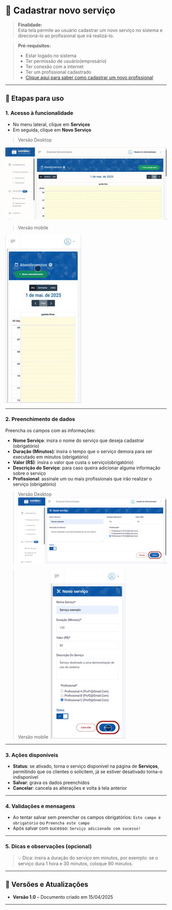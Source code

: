 # 📘 Cadastrar novo serviço

> **Finalidade:**  
> Esta tela permite ao usuário cadastrar um novo serviço no sistema e direcioná-lo ao profissional que irá realizá-lo.

> **Pré-requisitos:**  
> - Estar logado no sistema  
> - Ter permissão de usuário(empresário)  
> - Ter conexão com a internet
> - Ter um profissional cadastrado
> - [Clique aqui para saber como cadastrar um novo profissional](../../profissional/novo_profissional/readme.md)

---

## 🧭 Etapas para uso

### 1. Acesso à funcionalidade
- No menu lateral, clique em **Serviços**
- Em seguida, clique em **Novo Serviço** 

> Versão Desktop

![Alt text](../novo_servico/img/novo_servico_parte1_desktop.gif)

> Versão mobile

![Alt text](../novo_servico/img/novo_servico_parte1_mobile.gif)

---

### 2. Preenchimento de dados
Preencha os campos com as informações:
- **Nome Serviço**: insira o nome do serviço que deseja cadastrar (obrigatório)  
- **Duração (Minutos)**: insira o tempo que o serviço demora para ser executado em minutos
(obrigatório) 
- **Valor (R$)**: insira o valor que custa o serviço(obrigatório)
- **Descrição do Serviço**: para caso queira adicionar alguma informação sobre o serviço
- **Profissional**: assinale um ou mais profissionais que irão realizar o serviço
(obrigatório) 

> Versão Desktop
![Alt text](../novo_servico/img/novo_servico_parte2_desktop.png)

> Versão mobile
![Alt text](../novo_servico/img/novo_servico_parte2_mobile.png)

---

### 3. Ações disponíveis
- **Status**: se ativado, torna o serviço disponível na página de **Serviços**, permitindo que os clientes o solicitem, já se estiver desativado torna-o indisponível 
- **Salvar**: grava os dados preenchidos  
- **Cancelar**: cancela as alterações e volta à tela anterior  

---

### 4. Validações e mensagens
- Ao tentar salvar sem preencher os campos obrigatórios: `Este campo é obrigatório` ou `Preencha este campo`  
- Após salvar com sucesso: `Serviço adicionado com sucesso!`  

---

### 5. Dicas e observações (opcional)
> 💡 Dica: insira a duração do serviço em minutos, por exemplo: se o serviço dura 1 hora e 30 minutos, coloque 90 minutos.

---

## 🔄 Versões e Atualizações

- **Versão 1.0** – Documento criado em 15/04/2025

---

